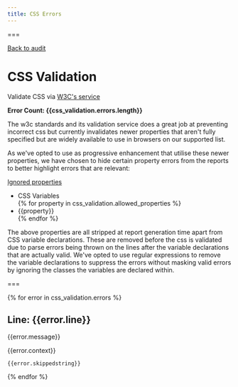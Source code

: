 ```yaml
---
title: CSS Errors
---
```


===

<div><a href="/audit" data-icon="/public/svg/ui.svg#back" class="btn btn-link">Back to audit</a></div>

# CSS Validation

Validate CSS via [W3C's service](http://jigsaw.w3.org/css-validator/)

**Error Count: {{css_validation.errors.length}}**

The w3c standards and its validation service does a great job at preventing incorrect css but currently invalidates newer properties that aren't fully specified but are widely available to use in browsers on our supported list. 

<p class="pb-0">As we've opted to use as progressive enhancement that utilise these newer properties, we have chosen to hide certain property errors from the reports to better highlight errors that are relevant:</p>
<div>
  <a href="#allowed_properties" class="btn btn-link" data-toggle="collapse">Ignored properties</a>
  <div id="allowed_properties" class="collapse">
    <ul>
    <li>CSS Variables</li>
    {% for property in css_validation.allowed_properties %}
    <li>{{property}}</li>
    {% endfor %}
    </ul>
  </div>
</div>

The above properties are all stripped at report generation time apart from CSS variable declarations. These are removed before the css is validated due to parse errors being thrown on the lines after the variable declarations that are actually valid. We've opted to use regular expressions to remove the variable declarations to suppress the errors without masking valid errors by ignoring the classes the variables are declared within.

===

<div class="container">

{% for error in css_validation.errors %}
  
  <h2>Line: {{error.line}}</h2>
  <p>{{error.message}}</p>
  <p>{{error.context}}</p>
  <pre class="mb-5"><code class="css" id="html__wrapper">{{error.skippedstring}}</code></pre>

{% endfor %}

</div>